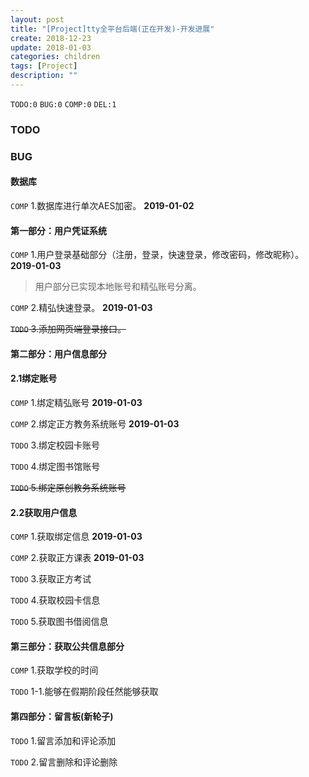 ```yaml
---
layout: post
title: "[Project]tty全平台后端(正在开发)-开发进展"
create: 2018-12-23
update: 2018-01-03
categories: children
tags: [Project]
description: ""
---
```


`TODO:0` `BUG:0` `COMP:0` `DEL:1`

### TODO

### BUG

#### 数据库

`COMP` 1.数据库进行单次AES加密。 **2019-01-02**

#### 第一部分：用户凭证系统

`COMP` 1.用户登录基础部分（注册，登录，快速登录，修改密码，修改昵称）。 **2019-01-03**

> 用户部分已实现本地账号和精弘账号分离。

`COMP` 2.精弘快速登录。 **2019-01-03**

~~`TODO` 3.添加网页端登录接口。~~

#### 第二部分：用户信息部分

#### 2.1绑定账号

`COMP` 1.绑定精弘账号 **2019-01-03**

`COMP` 2.绑定正方教务系统账号 **2019-01-03**

`TODO` 3.绑定校园卡账号

`TODO` 4.绑定图书馆账号

~~`TODO` 5.绑定原创教务系统账号~~

#### 2.2获取用户信息

`COMP` 1.获取绑定信息 **2019-01-03**

`COMP` 2.获取正方课表 **2019-01-03**

`TODO` 3.获取正方考试

`TODO` 4.获取校园卡信息

`TODO` 5.获取图书借阅信息

#### 第三部分：获取公共信息部分

`COMP` 1.获取学校的时间

`TODO` 1-1.能够在假期阶段任然能够获取

#### 第四部分：留言板(新轮子)

`TODO` 1.留言添加和评论添加

`TODO` 2.留言删除和评论删除
